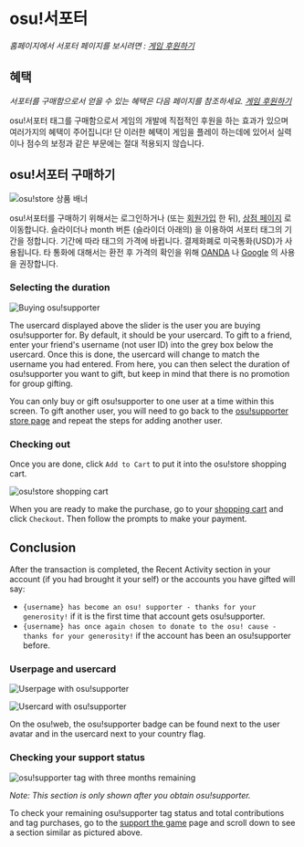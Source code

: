 # osu!서포터

*홈페이지에서 서포터 페이지를 보시려면 : [게임 후원하기](https://osu.ppy.sh/home/support)*

## 혜택

*서포터를 구매함으로서 얻을 수 있는 혜택은 다음 페이지를 참조하세요. [게임 후원하기](https://osu.ppy.sh/home/support)*

osu!서포터 태그를 구매함으로서 게임의 개발에 직접적인 후원을 하는 효과가 있으며 여러가지의 혜택이 주어집니다! 단 이러한 혜택이 게임을 플레이 하는데에 있어서 실력이나 점수의 보정과 같은 부문에는 절대 적용되지 않습니다. 

## osu!서포터 구매하기

![osu!store 상품 배너](img/store-product.jpg "osu!store 에 등재된 osu!서포터 상품 배너")

osu!서포터를 구매하기 위해서는 로그인하거나 (또는 [회원가입](/wiki/sign_up) 한 뒤), [상점 페이지](https://osu.ppy.sh/store/products/supporter-tag) 로 이동합니다. 슬라이더나 month 버튼 (슬라이더 아래의) 을 이용하여 서포터 태그의 기간을 정합니다. 기간에 따라 태그의 가격에 바뀝니다. 결제화폐로 미국통화(USD)가 사용됩니다. 타 통화에 대해서는 환전 후 가격의 확인을 위해 [OANDA](https://www.oanda.com/currency/converter/) 나 [Google](https://www.google.com/search?q=usd+exchange+rate) 의 사용을 권장합니다. 

### Selecting the duration

![Buying osu!supporter](img/selecting-duration.jpg "Selecting the user and duration for osu!supporter")

The usercard displayed above the slider is the user you are buying osu!supporter for. By default, it should be your usercard. To gift to a friend, enter your friend's username (not user ID) into the grey box below the usercard. Once this is done, the usercard will change to match the username you had entered. From here, you can then select the duration of osu!supporter you want to gift, but keep in mind that there is no promotion for group gifting.

You can only buy or gift osu!supporter to one user at a time within this screen. To gift another user, you will need to go back to the [osu!supporter store page](https://osu.ppy.sh/store/products/supporter-tag) and repeat the steps for adding another user.

### Checking out

Once you are done, click `Add to Cart` to put it into the osu!store shopping cart.

![osu!store shopping cart](img/shopping-cart.jpg "osu!store shopping cart with osu!supporter for flyte")

When you are ready to make the purchase, go to your [shopping cart](https://osu.ppy.sh/store/cart) and click `Checkout`. Then follow the prompts to make your payment.

## Conclusion

After the transaction is completed, the Recent Activity section in your account (if you had brought it your self) or the accounts you have gifted will say:

- `{username} has become an osu! supporter - thanks for your generosity!` if it is the first time that account gets osu!supporter.
- `{username} has once again chosen to donate to the osu! cause - thanks for your generosity!` if the account has been an osu!supporter before.

### Userpage and usercard

![Userpage with osu!supporter](img/userpage.jpg "Userpage with osu!supporter")

![Usercard with osu!supporter](img/usercard.png "Usercard with osu!supporter")

On the osu!web, the osu!supporter badge can be found next to the user avatar and in the usercard next to your country flag.

### Checking your support status

![osu!supporter tag with three months remaining](img/status.jpg "Three months left of osu!supporter tag")

*Note: This section is only shown after you obtain osu!supporter.*

To check your remaining osu!supporter tag status and total contributions and tag purchases, go to the [support the game](https://osu.ppy.sh/home/support) page and scroll down to see a section similar as pictured above.
